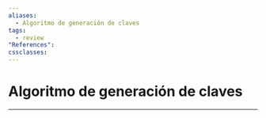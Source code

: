 ```yaml
---
aliases:
  - Algoritmo de generación de claves
tags:
  - review
"References":
cssclasses:
---
```

# Algoritmo de generación de claves


***